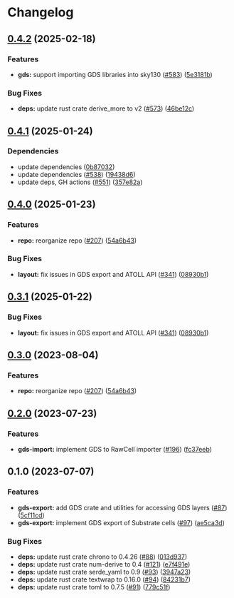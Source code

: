 # Changelog

## [0.4.2](https://github.com/ucb-substrate/substrate2/compare/gds-v0.4.1...gds-v0.4.2) (2025-02-18)


### Features

* **gds:** support importing GDS libraries into sky130 ([#583](https://github.com/ucb-substrate/substrate2/issues/583)) ([5e3181b](https://github.com/ucb-substrate/substrate2/commit/5e3181b1307e32a017126028fc15a13255129195))


### Bug Fixes

* **deps:** update rust crate derive_more to v2 ([#573](https://github.com/ucb-substrate/substrate2/issues/573)) ([46be12c](https://github.com/ucb-substrate/substrate2/commit/46be12cd68038469f7986c10db6a2ad1beab3b05))

## [0.4.1](https://github.com/ucb-substrate/substrate2/compare/gds-v0.4.0...gds-v0.4.1) (2025-01-24)


### Dependencies

* update dependencies ([0b87032](https://github.com/ucb-substrate/substrate2/commit/0b8703276631fbb19a958453394c981d6b092441))
* update dependencies ([#538](https://github.com/ucb-substrate/substrate2/issues/538)) ([19438d6](https://github.com/ucb-substrate/substrate2/commit/19438d65ac7078a2a971b4147420364ca0717763))
* update deps, GH actions ([#551](https://github.com/ucb-substrate/substrate2/issues/551)) ([357e82a](https://github.com/ucb-substrate/substrate2/commit/357e82ae0a01317d3ad5afb33b5290d3ac10cd7a))

## [0.4.0](https://github.com/ucb-substrate/substrate2/compare/gds-v0.3.1...gds-v0.4.0) (2025-01-23)


### Features

* **repo:** reorganize repo ([#207](https://github.com/ucb-substrate/substrate2/issues/207)) ([54a6b43](https://github.com/ucb-substrate/substrate2/commit/54a6b43079d283a29bc0aa9e18dc6230b56fa385))


### Bug Fixes

* **layout:** fix issues in GDS export and ATOLL API ([#341](https://github.com/ucb-substrate/substrate2/issues/341)) ([08930b1](https://github.com/ucb-substrate/substrate2/commit/08930b1b25d018c20758986e206dc8882df782af))

## [0.3.1](https://github.com/ucb-substrate/substrate2/compare/gds-v0.3.0...gds-v0.3.1) (2025-01-22)


### Bug Fixes

* **layout:** fix issues in GDS export and ATOLL API ([#341](https://github.com/ucb-substrate/substrate2/issues/341)) ([08930b1](https://github.com/ucb-substrate/substrate2/commit/08930b1b25d018c20758986e206dc8882df782af))

## [0.3.0](https://github.com/substrate-labs/substrate2/compare/gds-v0.2.0...gds-v0.3.0) (2023-08-04)


### Features

* **repo:** reorganize repo ([#207](https://github.com/substrate-labs/substrate2/issues/207)) ([54a6b43](https://github.com/substrate-labs/substrate2/commit/54a6b43079d283a29bc0aa9e18dc6230b56fa385))

## [0.2.0](https://github.com/substrate-labs/substrate2/compare/gds-v0.1.0...gds-v0.2.0) (2023-07-23)


### Features

* **gds-import:** implement GDS to RawCell importer ([#196](https://github.com/substrate-labs/substrate2/issues/196)) ([fc37eeb](https://github.com/substrate-labs/substrate2/commit/fc37eeb6bac10779491b98bcadcc0eeaeb7d8ec5))

## 0.1.0 (2023-07-07)


### Features

* **gds-export:** add GDS crate and utilities for accessing GDS layers ([#87](https://github.com/substrate-labs/substrate2/issues/87)) ([5cf11cd](https://github.com/substrate-labs/substrate2/commit/5cf11cd0ff80d637ca7210a603625a3b950cdaa4))
* **gds-export:** implement GDS export of Substrate cells ([#97](https://github.com/substrate-labs/substrate2/issues/97)) ([ae5ca3d](https://github.com/substrate-labs/substrate2/commit/ae5ca3d0356848eb8e080a7714667193bb9d28fb))


### Bug Fixes

* **deps:** update rust crate chrono to 0.4.26 ([#88](https://github.com/substrate-labs/substrate2/issues/88)) ([013d937](https://github.com/substrate-labs/substrate2/commit/013d937145cd6bbc5fb9db1bdc481f9db716c5e4))
* **deps:** update rust crate num-derive to 0.4 ([#121](https://github.com/substrate-labs/substrate2/issues/121)) ([e7f491e](https://github.com/substrate-labs/substrate2/commit/e7f491efcb5a3fd7a5c9af0c17b5d6578a4e7d76))
* **deps:** update rust crate serde_yaml to 0.9 ([#93](https://github.com/substrate-labs/substrate2/issues/93)) ([3947a23](https://github.com/substrate-labs/substrate2/commit/3947a238f7b05fc9c23987b3beba538d1d582fc8))
* **deps:** update rust crate textwrap to 0.16.0 ([#94](https://github.com/substrate-labs/substrate2/issues/94)) ([84231b7](https://github.com/substrate-labs/substrate2/commit/84231b76ac13fa55043f1fe36739bccaf6fdc6dc))
* **deps:** update rust crate toml to 0.7.5 ([#91](https://github.com/substrate-labs/substrate2/issues/91)) ([779c51f](https://github.com/substrate-labs/substrate2/commit/779c51feb824f415e75071f1f7440ca1da5cf36e))
